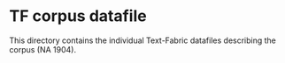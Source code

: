 # TF corpus datafile

This directory contains the individual Text-Fabric datafiles describing the corpus (NA 1904).
